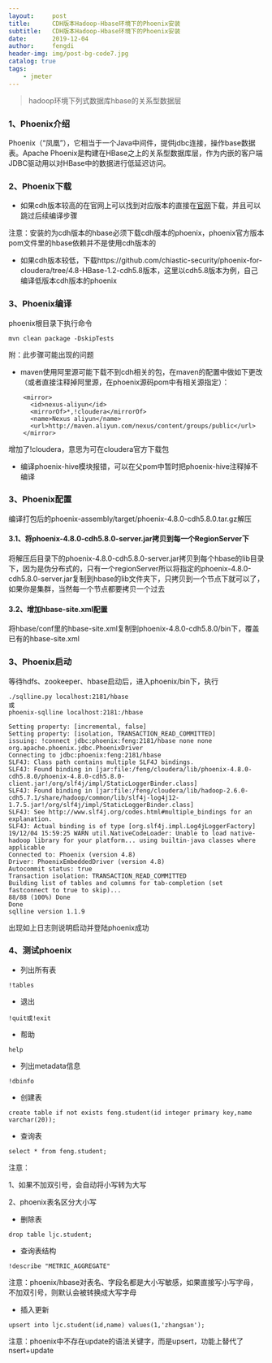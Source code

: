 ```yaml
---
layout:     post
title:      CDH版本Hadoop-Hbase环境下的Phoenix安装
subtitle:   CDH版本Hadoop-Hbase环境下的Phoenix安装
date:       2019-12-04
author:     fengdi
header-img: img/post-bg-code7.jpg
catalog: true
tags:
    - jmeter
---
```


>hadoop环境下列式数据库hbase的关系型数据层

### 1、Phoenix介绍
Phoenix（“凤凰”），它相当于一个Java中间件，提供jdbc连接，操作base数据表。Apache Phoenix是构建在HBase之上的关系型数据库层，作为内嵌的客户端JDBC驱动用以对HBase中的数据进行低延迟访问。

### 2、Phoenix下载
- 如果cdh版本较高的在官网上可以找到对应版本的直接在[官网](http://apache.fayea.com/phoenix/)下载，并且可以跳过后续编译步骤

注意：安装的为cdh版本的hbase必须下载cdh版本的phoenix，phoenix官方版本pom文件里的hbase依赖并不是使用cdh版本的

- 如果cdh版本较低，下载https://github.com/chiastic-security/phoenix-for-cloudera/tree/4.8-HBase-1.2-cdh5.8版本，这里以cdh5.8版本为例，自己编译低版本cdh版本的phoenix

### 3、Phoenix编译
phoenix根目录下执行命令
```$xslt
mvn clean package -DskipTests
```

附：此步骤可能出现的问题

- maven使用阿里源可能下载不到cdh相关的包，在maven的配置中做如下更改（或者直接注释掉阿里源，在phoenix源码pom中有相关源指定）：
```$xslt
    <mirror>  
      <id>nexus-aliyun</id>  
      <mirrorOf>*,!cloudera</mirrorOf>
      <name>Nexus aliyun</name>  
      <url>http://maven.aliyun.com/nexus/content/groups/public</url>  
    </mirror>
```
增加了!cloudera，意思为可在cloudera官方下载包

- 编译phoenix-hive模块报错，可以在父pom中暂时把phoenix-hive注释掉不编译

### 3、Phoenix配置
编译打包后的phoenix-assembly/target/phoenix-4.8.0-cdh5.8.0.tar.gz解压

#### 3.1、将phoenix-4.8.0-cdh5.8.0-server.jar拷贝到每一个RegionServer下
将解压后目录下的phoenix-4.8.0-cdh5.8.0-server.jar拷贝到每个hbase的lib目录下，因为是伪分布式的，只有一个regionServer所以将指定的phoenix-4.8.0-cdh5.8.0-server.jar复制到hbase的lib文件夹下，只拷贝到一个节点下就可以了，如果你是集群，当然每一个节点都要拷贝一个过去

#### 3.2、增加hbase-site.xml配置
将hbase/conf里的hbase-site.xml复制到phoenix-4.8.0-cdh5.8.0/bin下，覆盖已有的hbase-site.xml

### 3、Phoenix启动
等待hdfs、zookeeper、hbase启动后，进入phoenix/bin下，执行
```$xslt
./sqlline.py localhost:2181/hbase
或
phoenix-sqlline localhost:2181:/hbase
```

    Setting property: [incremental, false]
    Setting property: [isolation, TRANSACTION_READ_COMMITTED]
    issuing: !connect jdbc:phoenix:feng:2181/hbase none none org.apache.phoenix.jdbc.PhoenixDriver
    Connecting to jdbc:phoenix:feng:2181/hbase
    SLF4J: Class path contains multiple SLF4J bindings.
    SLF4J: Found binding in [jar:file:/feng/cloudera/lib/phoenix-4.8.0-cdh5.8.0/phoenix-4.8.0-cdh5.8.0-client.jar!/org/slf4j/impl/StaticLoggerBinder.class]
    SLF4J: Found binding in [jar:file:/feng/cloudera/lib/hadoop-2.6.0-cdh5.7.1/share/hadoop/common/lib/slf4j-log4j12-1.7.5.jar!/org/slf4j/impl/StaticLoggerBinder.class]
    SLF4J: See http://www.slf4j.org/codes.html#multiple_bindings for an explanation.
    SLF4J: Actual binding is of type [org.slf4j.impl.Log4jLoggerFactory]
    19/12/04 15:59:25 WARN util.NativeCodeLoader: Unable to load native-hadoop library for your platform... using builtin-java classes where applicable
    Connected to: Phoenix (version 4.8)
    Driver: PhoenixEmbeddedDriver (version 4.8)
    Autocommit status: true
    Transaction isolation: TRANSACTION_READ_COMMITTED
    Building list of tables and columns for tab-completion (set fastconnect to true to skip)...
    88/88 (100%) Done
    Done
    sqlline version 1.1.9
    
出现如上日志则说明启动并登陆phoenix成功

### 4、测试phoenix
- 列出所有表
```$xslt
!tables
```
- 退出
```$xslt
!quit或!exit
```
- 帮助
```$xslt
help
```
- 列出metadata信息
```$xslt
!dbinfo
```
- 创建表
```$xslt
create table if not exists feng.student(id integer primary key,name varchar(20));
```
- 查询表
```$xslt
select * from feng.student;
```
注意：

1、如果不加双引号，会自动将小写转为大写

2、phoenix表名区分大小写

- 删除表
```$xslt
drop table ljc.student;
```
- 查询表结构
```$xslt
!describe "METRIC_AGGREGATE"
```
注意：phoenix/hbase对表名、字段名都是大小写敏感，如果直接写小写字母，不加双引号，则默认会被转换成大写字母
- 插入更新
```$xslti
upsert into ljc.student(id,name) values(1,'zhangsan');
```
注意：phoenix中不存在update的语法关键字，而是upsert，功能上替代了nsert+update 